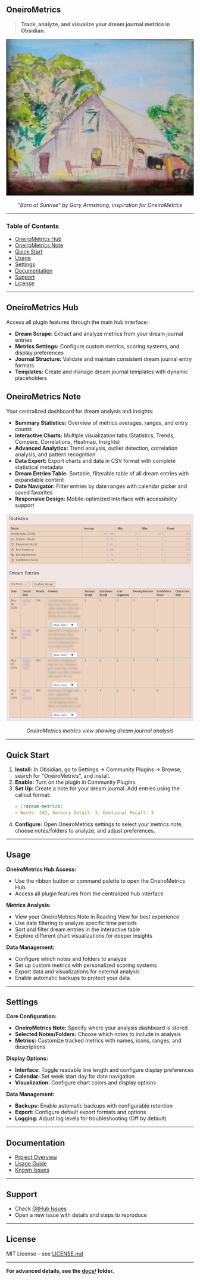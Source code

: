 ## OneiroMetrics

> **Track, analyze, and visualize your dream journal metrics in Obsidian.**

<p align="center">
  <img src="docs/images/gsa-barn.jpg" alt="A country barn painting, representing the foundation of dream journaling." width="600"/>
</p>
<p align="center"><em>"Barn at Sunrise" by Gary Armstrong, inspiration for OneiroMetrics</em></p>

---

### Table of Contents

- [OneiroMetrics Hub](#oneirometrics-hub)
- [OneiroMetrics Note](#oneirometrics-note)
- [Quick Start](#quick-start)
- [Usage](#usage)
- [Settings](#settings)
- [Documentation](#documentation)
- [Support](#support)
- [License](#license)

---

## OneiroMetrics Hub

Access all plugin features through the main hub interface:

- **Dream Scrape:** Extract and analyze metrics from your dream journal entries
- **Metrics Settings:** Configure custom metrics, scoring systems, and display preferences
- **Journal Structure:** Validate and maintain consistent dream journal entry formats
- **Templates:** Create and manage dream journal templates with dynamic placeholders

## OneiroMetrics Note

Your centralized dashboard for dream analysis and insights:

- **Summary Statistics:** Overview of metrics averages, ranges, and entry counts
- **Interactive Charts:** Multiple visualization tabs (Statistics, Trends, Compare, Correlations, Heatmap, Insights)
- **Advanced Analytics:** Trend analysis, outlier detection, correlation analysis, and pattern recognition
- **Data Export:** Export charts and data in CSV format with complete statistical metadata
- **Dream Entries Table:** Sortable, filterable table of all dream entries with expandable content
- **Date Navigator:** Filter entries by date ranges with calendar picker and saved favorites
- **Responsive Design:** Mobile-optimized interface with accessibility support

<p align="center">
  <img src="docs/images/oom-metrics-note-001.png" alt="A screenshot of the OneiroMetrics metrics view" width="600"/>
</p>
<p align="center"><em>OneiroMetrics metrics view showing dream journal analysis</em></p>

---

## Quick Start

1. **Install:** In Obsidian, go to Settings → Community Plugins → Browse, search for "OneiroMetrics", and install.
2. **Enable:** Turn on the plugin in Community Plugins.
3. **Set Up:** Create a note for your dream journal. Add entries using the callout format:
   ```markdown
   > [!dream-metrics]
   > Words: 343, Sensory Detail: 3, Emotional Recall: 3
   ```
4. **Configure:** Open OneiroMetrics settings to select your metrics note, choose notes/folders to analyze, and adjust preferences.

---

## Usage

**OneiroMetrics Hub Access:**
- Use the ribbon button or command palette to open the OneiroMetrics Hub
- Access all plugin features from the centralized hub interface

**Metrics Analysis:**
- View your OneiroMetrics Note in Reading View for best experience
- Use date filtering to analyze specific time periods
- Sort and filter dream entries in the interactive table
- Explore different chart visualizations for deeper insights

**Data Management:**
- Configure which notes and folders to analyze
- Set up custom metrics with personalized scoring systems
- Export data and visualizations for external analysis
- Enable automatic backups to protect your data

---

## Settings

**Core Configuration:**
- **OneiroMetrics Note:** Specify where your analysis dashboard is stored
- **Selected Notes/Folders:** Choose which notes to include in analysis
- **Metrics:** Customize tracked metrics with names, icons, ranges, and descriptions

**Display Options:**
- **Interface:** Toggle readable line length and configure display preferences
- **Calendar:** Set week start day for date navigation
- **Visualization:** Configure chart colors and display options

**Data Management:**
- **Backups:** Enable automatic backups with configurable retention
- **Export:** Configure default export formats and options
- **Logging:** Adjust log levels for troubleshooting (Off by default)

---

## Documentation

- [Project Overview](docs/developer/architecture/overview.md)
- [Usage Guide](docs/user/guides/usage.md)
- [Known Issues](ISSUES.md)

---

## Support

- Check [GitHub Issues](https://github.com/your-repo/issues)
- Open a new issue with details and steps to reproduce

---

## License

MIT License – see [LICENSE.md](LICENSE.md)

---

**For advanced details, see the [docs/](docs/) folder.** 
